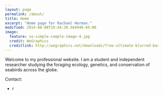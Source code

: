 ```yaml
---
layout: page
permalink: /about/
title: Home
excerpt: "Home page for Rachael Herman."
modified: 2014-08-08T19:44:38.564948-04:00
image:
  feature: so-simple-sample-image-4.jpg
  credit: WeGraphics
  creditlink: http://wegraphics.net/downloads/free-ultimate-blurred-background-pack/
---
```


Welcome to my professional website. I am a student and independent researcher studying the foraging ecology, genetics, and conservation of seabirds across the globe.

Contact:

* r